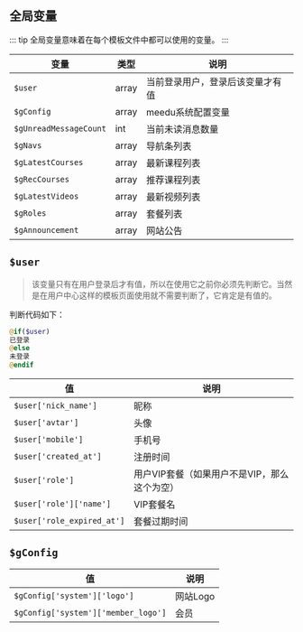 
## 全局变量

::: tip
全局变量意味着在每个模板文件中都可以使用的变量。
:::

| 变量 | 类型 | 说明 |
| --- | --- | --- |
| `$user` | array | 当前登录用户，登录后该变量才有值 |
| `$gConfig` | array | meedu系统配置变量 |
| `$gUnreadMessageCount` | int | 当前未读消息数量 |
| `$gNavs` | array | 导航条列表 |
| `$gLatestCourses` | array | 最新课程列表 |
| `$gRecCourses` | array | 推荐课程列表 |
| `$gLatestVideos` | array | 最新视频列表 |
| `$gRoles` | array | 套餐列表 |
| `$gAnnouncement` | array | 网站公告 |

## `$user`

> 该变量只有在用户登录后才有值，所以在使用它之前你必须先判断它。当然是在用户中心这样的模板页面使用就不需要判断了，它肯定是有值的。

判断代码如下：

```php
@if($user)
已登录
@else
未登录
@endif
```

| 值 | 说明 |
| --- | --- |
| `$user['nick_name']` | 昵称 |
| `$user['avtar']` | 头像 |
| `$user['mobile']` | 手机号 |
| `$user['created_at']` | 注册时间 |
| `$user['role']` | 用户VIP套餐（如果用户不是VIP，那么这个为空） |
| `$user['role']['name']` | VIP套餐名 |
| `$user['role_expired_at']` | 套餐过期时间 |
  

## `$gConfig`

| 值 | 说明 |
| --- | --- |
| `$gConfig['system']['logo']` | 网站Logo |
| `$gConfig['system']['member_logo']` | 会员 |